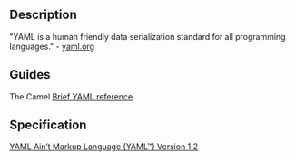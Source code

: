 ## Description

"YAML is a human friendly data serialization standard for all programming languages." - [yaml.org](https://yaml.org/)

## Guides

The Camel [Brief YAML reference ](https://camel.readthedocs.io/en/latest/yamlref.html)

## Specification

[YAML Ain’t Markup Language (YAML™) Version 1.2](https://yaml.org/spec/1.2/spec.html)